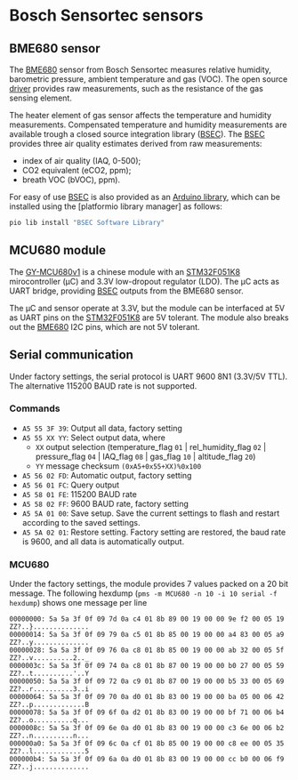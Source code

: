# Bosch Sensortec sensors

## BME680 sensor

The [BME680][] sensor from Bosch Sensortec measures relative humidity, barometric pressure, ambient temperature and gas (VOC).
The open source [driver][] provides raw measurements, such as the resistance of the gas sensing element.

The heater element of gas sensor affects the temperature and humidity measurements.
Compensated temperature and humidity measurements are available trough a closed source integration library ([BSEC][]).
The [BSEC][] provides three air quality estimates derived from raw measurements:

- index of air quality (IAQ, 0-500);
- CO2 equivalent (eCO2, ppm);
- breath VOC (bVOC), ppm).

For easy of use [BSEC][] is also provided as an [Arduino library][library],
which can be installed using the [platformio library manager] as follows:

```bash
pio lib install "BSEC Software Library"
```

[BME680]:   https://www.bosch-sensortec.com/media/boschsensortec/downloads/datasheets/bst-bme680-ds001.pdf
[driver]:   https://github.com/BoschSensortec/BME680_driver
[BSEC]:     https://www.bosch-sensortec.com/software-tools/software/bsec/
[library]:  https://github.com/BoschSensortec/BSEC-Arduino-library
[platformio]: https://platformio.org/lib/show/6979/BSEC%20Software%20Library/installation

## MCU680 module

The [GY-MCU680v1][banggood] is a chinese module with an [STM32F051K8][] mirocontroller (μC) and 3.3V low-dropout regulator (LDO).
The μC acts as UART bridge, providing [BSEC][] outputs from the BME680 sensor.

The μC and sensor operate at 3.3V, but the module can be interfaced at 5V as UART pins on the [STM32F051K8][] are 5V tolerant.
The module also breaks out the [BME680][] I2C pins, which are not 5V tolerant.

[STM32F051K8]:  https://www.st.com/en/microcontrollers-microprocessors/stm32f051k8.html
[banggood]:     https://www.banggood.com/GY-MCU680V1-BME680-Temperature-Humidity-Pressure-Indoor-Air-Quality-IAQ-Sensor-Module-p-1416437.html
[MCU680]:       http://myosuploads3.banggood.com/products/20190218/20190218203950GYMPU680.rar

## Serial communication

Under factory settings, the serial protocol is UART 9600 8N1 (3.3V/5V TTL).
The alternative 115200 BAUD rate is not supported.

### Commands

- `A5 55 3F 39`: Output all data, factory setting
- `A5 55 XX YY`: Select output data, where
  - `XX` output selection (temperature_flag `01` | rel_humidity_flag `02` | pressure_flag `04` | IAQ_flag `08` | gas_flag `10` | altitude_flag `20`)
  - `YY` message checksum `(0xA5+0x55+XX)%0x100`
- `A5 56 02 FD`: Automatic output, factory setting
- `A5 56 01 FC`: Query output
- `A5 58 01 FE`: 115200 BAUD rate
- `A5 58 02 FF`: 9600 BAUD rate, factory setting
- `A5 5A 01 00`: Save setup. Save the current settings to flash and restart according to the saved settings.
- `A5 5A 02 01`: Restore setting. Factory setting are restored, the baud rate is 9600, and all data is automatically output.

### MCU680

Under the factory settings, the module provides 7 values packed on a 20 bit message.
The following hexdump (`pms -m MCU680 -n 10 -i 10 serial -f hexdump`) shows one message per line

```hexdump
00000000: 5a 5a 3f 0f 09 7d 0a c4 01 8b 89 00 19 00 00 9e f2 00 05 19  ZZ?..}..............
00000014: 5a 5a 3f 0f 09 79 0a c5 01 8b 85 00 19 00 00 a4 83 00 05 a9  ZZ?..y..............
00000028: 5a 5a 3f 0f 09 76 0a c8 01 8b 85 00 19 00 00 ab 32 00 05 5f  ZZ?..v..........2.._
0000003c: 5a 5a 3f 0f 09 74 0a c8 01 8b 87 00 19 00 00 b0 27 00 05 59  ZZ?..t..........'..Y
00000050: 5a 5a 3f 0f 09 72 0a c9 01 8b 87 00 19 00 00 b5 33 00 05 69  ZZ?..r..........3..i
00000064: 5a 5a 3f 0f 09 70 0a d0 01 8b 83 00 19 00 00 ba 05 00 06 42  ZZ?..p.............B
00000078: 5a 5a 3f 0f 09 6f 0a d2 01 8b 83 00 19 00 00 bf 71 00 06 b4  ZZ?..o..........q...
0000008c: 5a 5a 3f 0f 09 6e 0a d0 01 8b 83 00 19 00 00 c3 6e 00 06 b2  ZZ?..n..........n...
000000a0: 5a 5a 3f 0f 09 6c 0a cf 01 8b 85 00 19 00 00 c8 ee 00 05 35  ZZ?..l.............5
000000b4: 5a 5a 3f 0f 09 6a 0a d0 01 8b 83 00 19 00 00 cc b0 00 06 f9  ZZ?..j..............
```
